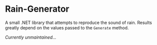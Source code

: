 Rain-Generator
==============

A small .NET library that attempts to reproduce the sound of rain. Results greatly depend on the values passed to the `Generate` method.

*Currently unmaintained...*
